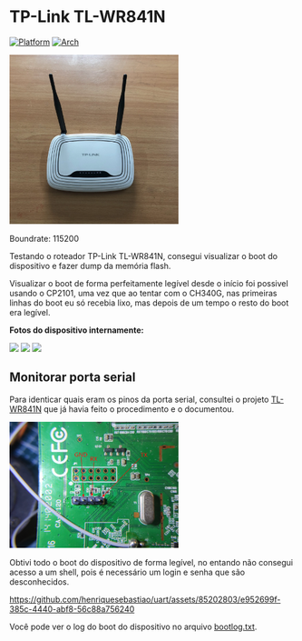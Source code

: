 # TP-Link TL-WR841N

[![Platform](https://img.shields.io/badge/platform-linux-blue)]()
[![Arch](https://img.shields.io/badge/arch-mips-red)]()

<img src="img/router.png" width="298" alt="Roteador TP-Link TL-WR841N" />

Boundrate: 115200

Testando o roteador TP-Link TL-WR841N, consegui visualizar o boot do dispositivo e fazer dump da memória flash.

Visualizar o boot de forma perfeitamente legível desde o início foi possivel usando o CP2101, uma vez que ao tentar com o CH340G, nas primeiras linhas do boot eu só recebia lixo, mas depois de um tempo o resto do boot era legível.

**Fotos do dispositivo internamente:**

<img src="img/board.jpg" width="298"/>
<img src="img/chip.jpg" width="298"/>
<img src="img/pins2.jpg" width="298"/>

## Monitorar porta serial

Para identicar quais eram os pinos da porta serial, consultei o projeto [TL-WR841N](https://github.com/adamhlt/TL-WR841N) que já havia feito o procedimento e o documentou.

<img src="img/pins.png" width="298"/>

Obtivi todo o boot do dispositivo de forma legível, no entando não consegui acesso a um shell, pois é necessário um login e senha que são desconhecidos.

https://github.com/henriquesebastiao/uart/assets/85202803/e952699f-385c-4440-abf8-56c88a756240

Você pode ver o log do boot do dispositivo no arquivo [bootlog.txt](bootlog.txt).
